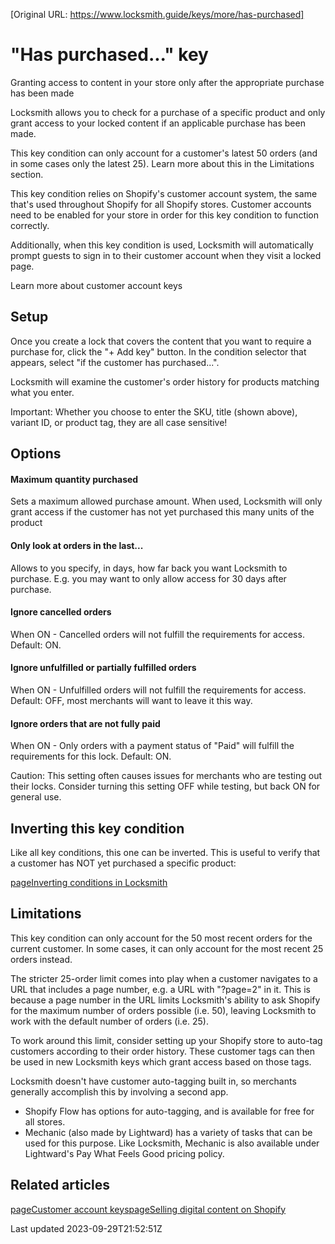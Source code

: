 [Original URL: https://www.locksmith.guide/keys/more/has-purchased]

# "Has purchased..." key

Granting access to content in your store only after the appropriate purchase has been made

Locksmith allows you to check for a purchase of a specific product and only grant access to your locked content if an applicable purchase has been made.

This key condition can only account for a customer's latest 50 orders (and in some cases only the latest 25). Learn more about this in the Limitations section.

This key condition relies on Shopify's customer account system, the same that's used throughout Shopify for all Shopify stores. Customer accounts need to be enabled for your store in order for this key condition to function correctly.

Additionally, when this key condition is used, Locksmith will automatically prompt guests to sign in to their customer account when they visit a locked page.

Learn more about customer account keys

## Setup

Once you create a lock that covers the content that you want to require a purchase for, click the "+ Add key" button. In the condition selector that appears, select "if the customer has purchased...".

Locksmith will examine the customer's order history for products matching what you enter.

Important: Whether you choose to enter the SKU, title (shown above), variant ID, or product tag, they are all case sensitive!

## Options

#### Maximum quantity purchased

Sets a maximum allowed purchase amount. When used, Locksmith will only grant access if the customer has not yet purchased this many units of the product

#### Only look at orders in the last...

Allows to you specify, in days, how far back you want Locksmith to purchase. E.g. you may want to only allow access for 30 days after purchase.

#### Ignore cancelled orders

When ON - Cancelled orders will not fulfill the requirements for access. Default: ON.

#### Ignore unfulfilled or partially fulfilled orders

When ON - Unfulfilled orders will not fulfill the requirements for access. Default: OFF, most merchants will want to leave it this way.

#### Ignore orders that are not fully paid

When ON - Only orders with a payment status of "Paid" will fulfill the requirements for this lock. Default: ON.

Caution: This setting often causes issues for merchants who are testing out their locks. Consider turning this setting OFF while testing, but back ON for general use.

## Inverting this key condition

Like all key conditions, this one can be inverted. This is useful to verify that a customer has NOT yet purchased a specific product:

[pageInverting conditions in Locksmith](/keys/more/inverting-conditions-in-locksmith)
## Limitations

This key condition can only account for the 50 most recent orders for the current customer. In some cases, it can only account for the most recent 25 orders instead.

The stricter 25-order limit comes into play when a customer navigates to a URL that includes a page number, e.g. a URL with "?page=2" in it. This is because a page number in the URL limits Locksmith's ability to ask Shopify for the maximum number of orders possible (i.e. 50), leaving Locksmith to work with the default number of orders (i.e. 25).

To work around this limit, consider setting up your Shopify store to auto-tag customers according to their order history. These customer tags can then be used in new Locksmith keys which grant access based on those tags.

Locksmith doesn't have customer auto-tagging built in, so merchants generally accomplish this by involving a second app.

- Shopify Flow has options for auto-tagging, and is available for free for all stores.
- Mechanic (also made by Lightward) has a variety of tasks that can be used for this purpose. Like Locksmith, Mechanic is also available under Lightward's Pay What Feels Good pricing policy.

## Related articles
[pageCustomer account keys](/keys/customer-account-keys)[pageSelling digital content on Shopify](/tutorials/selling-digital-content-on-shopify)

Last updated 2023-09-29T21:52:51Z